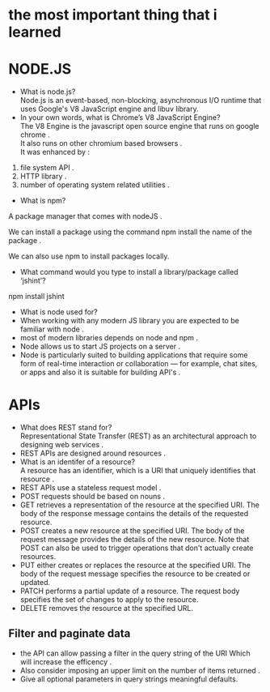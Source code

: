 # the most important thing that i learned

# NODE.JS

* What is node.js? <br>
Node.js is an event-based, non-blocking, asynchronous I/O runtime that uses Google's V8 JavaScript engine and libuv library.
* In your own words, what is Chrome’s V8 JavaScript Engine?<br>
The V8 Engine is the javascript open source engine that runs on google chrome .<br>
It also runs on other chromium based browsers .<br>
It was enhanced by :<br>

1. file system API .
2. HTTP library .
3. number of operating system related utilities .

* What is npm?<br>

A package manager that comes with nodeJS .<br>

We can install a package using the command npm install the name of the package .<br>

We can also use npm to install packages locally.

* What command would you type to install a library/package called ‘jshint’?<br>

npm install jshint

* What is node used for?<br>
* When working with any modern JS library you are expected to be familiar with node .
* most of modern libraries depends on node and npm .
* Node allows us to start JS projects on a server .
* Node is particularly suited to building applications that require some form of real-time interaction or collaboration — for example, chat sites, or apps and also it is suitable for building API's .

# APIs

* What does REST stand for? <br>
Representational State Transfer (REST) as an architectural approach to designing web services .
* REST APIs are designed around resources .
* What is an identifer of a resource? <br>
A resource has an identifier, which is a URI that uniquely identifies that resource .
* REST APIs use a stateless request model .
* POST requests should be based on nouns .
* GET retrieves a representation of the resource at the specified URI. The body of the response message contains the details of the requested resource.
* POST creates a new resource at the specified URI. The body of the request message provides the details of the new resource. Note that POST can also be used to trigger operations that don't actually create resources.
* PUT either creates or replaces the resource at the specified URI. The body of the request message specifies the resource to be created or updated.
* PATCH performs a partial update of a resource. The request body specifies the set of changes to apply to the resource.
* DELETE removes the resource at the specified URL.

## Filter and paginate data

* the API can allow passing a filter in the query string of the URI Which will increase the efficency .
* Also consider imposing an upper limit on the number of items returned .
* Give all optional parameters in query strings meaningful defaults.

